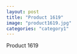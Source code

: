 ```yaml
---
layout: post
title: "Product 1619"
image: "product1619.jpg"
categories: "category1"
---
```

Product 1619
